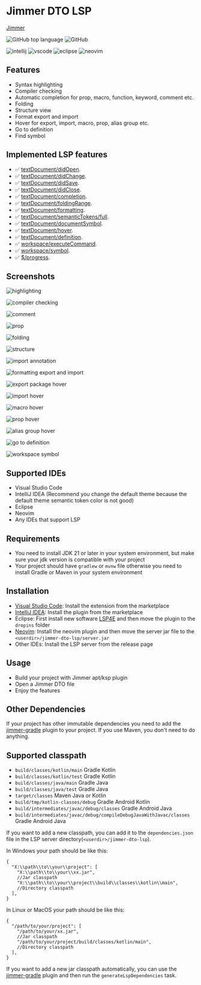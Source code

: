 # Jimmer DTO LSP

[Jimmer](https://github.com/babyfish-ct/jimmer)

![GitHub top language](https://img.shields.io/github/languages/top/enaium/jimmer-dto-lsp?style=flat-square&logo=kotlin)
![GitHub](https://img.shields.io/github/license/enaium/jimmer-dto-lsp?style=flat-square)

![intellij](https://img.shields.io/badge/-IntelliJ_IDEA-blue?style=flat-square&logo=intellijidea&logoColor=white)
![vscode](https://img.shields.io/badge/-Visual_Studio_Code-blue?style=flat-square&logo=materialdesignicons&logoColor=white)
![eclipse](https://img.shields.io/badge/-Eclipse-blue?style=flat-square&logo=eclipse&logoColor=white)
![neovim](https://img.shields.io/badge/-Neovim-blue?style=flat-square&logo=neovim&logoColor=white)

## Features

- Syntax highlighting
- Compiler checking
- Automatic completion for prop, macro, function, keyword, comment etc.
- Folding
- Structure view
- Format export and import
- Hover for export, import, macro, prop, alias group etc.
- Go to definition
- Find symbol

## Implemented LSP features

- ✅ [textDocument/didOpen](https://microsoft.github.io/language-server-protocol/specifications/lsp/3.17/specification/#textDocument_didOpen).
- ✅ [textDocument/didChange](https://microsoft.github.io/language-server-protocol/specifications/lsp/3.17/specification/#textDocument_didChange).
- ✅ [textDocument/didSave](https://microsoft.github.io/language-server-protocol/specifications/lsp/3.17/specification/#textDocument_didSave).
- ✅ [textDocument/didClose](https://microsoft.github.io/language-server-protocol/specifications/lsp/3.17/specification/#textDocument_didClose).
- ✅ [textDocument/completion](https://microsoft.github.io/language-server-protocol/specifications/lsp/3.17/specification/#textDocument_completion).
- ✅ [textDocument/foldingRange](https://microsoft.github.io/language-server-protocol/specifications/lsp/3.17/specification/#textDocument_foldingRange).
- ✅ [textDocument/formatting](https://microsoft.github.io/language-server-protocol/specifications/lsp/3.17/specification/#textDocument_formatting).
- ✅ [textDocument/semanticTokens/full](https://microsoft.github.io/language-server-protocol/specifications/lsp/3.17/specification/#textDocument_semanticTokens_full).
- ✅ [textDocument/documentSymbol](https://microsoft.github.io/language-server-protocol/specifications/lsp/3.17/specification/#textDocument_documentSymbol).
- ✅ [textDocument/hover](https://microsoft.github.io/language-server-protocol/specifications/lsp/3.17/specification/#textDocument_hover).
- ✅ [textDocument/definition](https://microsoft.github.io/language-server-protocol/specifications/lsp/3.17/specification/#textDocument_definition).
- ✅ [workspace/executeCommand](https://microsoft.github.io/language-server-protocol/specifications/lsp/3.17/specification/#workspace_executeCommand).
- ✅ [workspace/symbol](https://microsoft.github.io/language-server-protocol/specifications/lsp/3.17/specification/#workspace_symbol).
- ✅ [$/progress](https://microsoft.github.io/language-server-protocol/specifications/lsp/3.17/specification/#progress).

## Screenshots

![highlighting](https://s2.loli.net/2024/12/13/yes1EwWzq3UHJYv.png)

![compiler checking](https://s2.loli.net/2024/12/13/mEx8oJfgVs7BtpK.png)

![comment](https://s2.loli.net/2024/12/13/zlIqFZaEOKfXmTG.gif)

![prop](https://s2.loli.net/2024/12/13/DvS4n6xOLCuH23e.gif)

![folding](https://s2.loli.net/2024/12/13/Rz5th8pDkrKT7Su.gif)

![structure](https://s2.loli.net/2024/12/13/rjh9IMgSbdJ2o4n.gif)

![import annotation](https://s2.loli.net/2024/12/15/W6fSpoEUZXmguK8.gif)

![formatting export and import](https://s2.loli.net/2024/12/19/45Ja3uSgzhyCjYp.gif)

![export package hover](https://s2.loli.net/2025/01/03/A57apRUf8VyvrQl.png)

![import hover](https://s2.loli.net/2025/01/03/xVEL8l5kH7q3eOP.png)

![macro hover](https://s2.loli.net/2025/01/03/1QRXJnE6i4FOvdI.png)

![prop hover](https://s2.loli.net/2025/01/03/ayzH4lGgtUBWpSO.png)

![alias group hover](https://s2.loli.net/2025/01/03/jD9vxHoeylE5kWc.png)

![go to definition](https://s2.loli.net/2025/01/08/3QoBxhJDfgZdvus.gif)

![workspace symbol](https://s2.loli.net/2025/01/08/7VCLn8ZuSK9MTkA.gif)

## Supported IDEs

- Visual Studio Code
- IntelliJ IDEA (Recommend you change the default theme because the default theme semantic token color is not good)
- Eclipse
- Neovim
- Any IDEs that support LSP

## Requirements

- You need to install JDK 21 or later in your system environment, but make sure your jdk version is compatible with your
  project
- Your project should have `gradlew` or `mvnw` file otherwise you need to install Gradle or Maven in your
  system environment

## Installation

- [Visual Studio Code](https://marketplace.visualstudio.com/items?itemName=enaium.jimmer-dto-lsp-vscode): Install the
  extension from the marketplace
- [IntelliJ IDEA](./intellij/README.md): Install the plugin from the marketplace
- Eclipse: First install new software [LSP4E](https://download.eclipse.org/lsp4e/releases/latest/) and then move the
  plugin
  to the `dropins` folder
- [Neovim](./neovim/README.md): Install the neovim plugin and then move the server jar file to the
  `<userdir>/jimmer-dto-lsp/server.jar`
- Other IDEs: Install the LSP server from the release page

## Usage

- Build your project with Jimmer apt/ksp plugin
- Open a Jimmer DTO file
- Enjoy the features

## Other Dependencies

If your project has other immutable dependencies you need to add
the [jimmer-gradle](https://github.com/Enaium/jimmer-gradle) plugin to your project.
If you use Maven, you don't need to do anything.

## Supported classpath

- `build/classes/kotlin/main` Gradle Kotlin
- `build/classes/kotlin/test` Gradle Kotlin
- `build/classes/java/main` Gradle Java
- `build/classes/java/test` Gradle Java
- `target/classes` Maven Java or Kotlin
- `build/tmp/kotlin-classes/debug` Gradle Android Kotlin
- `build/intermediates/javac/debug/classes` Gradle Android Java
- `build/intermediates/javac/debug/compileDebugJavaWithJavac/classes` Gradle Android Java

If you want to add a new classpath, you can add it to the `dependencies.json` file in the LSP server
directory(`<userdir>/jimmer-dto-lsp`).

In Windows your path should be like this:

```json5
{
  "X:\\path\\to\\your\\project": [
    "X:\\path\\to\\your\\xx.jar",
    //Jar classpath
    "X:\\path\\to\\your\\project\\build\\classes\\kotlin\\main",
    //Directory classpath
  ],
}
```

In Linux or MacOS your path should be like this:

```json5
{
  "/path/to/your/project": [
    "/path/to/your/xx.jar",
    //Jar classpath
    "/path/to/your/project/build/classes/kotlin/main",
    //Directory classpath
  ],
}
```

If you want to add a new jar classpath automatically, you can use
the [jimmer-gradle](https://github.com/Enaium/jimmer-gradle) plugin and then run the `generateLspDependencies` task.
